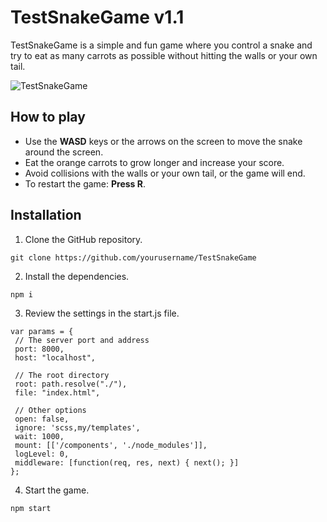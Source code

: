 # TestSnakeGame v1.1
TestSnakeGame is a simple and fun game where you control a snake and try to eat as many carrots as possible without hitting the walls or your own tail.

![TestSnakeGame](https://sun9-26.userapi.com/impg/BagL2wVI-Nu74I_oStKyRId-IdgNCt38IZIJ7Q/QLA0A05_O3I.jpg?size=888x888&quality=96&sign=bb50ad4b5bf274b9babfb6865c7c8644&type=album)

## How to play
- Use the **WASD** keys or the arrows on the screen to move the snake around the screen.
- Eat the orange carrots to grow longer and increase your score.
- Avoid collisions with the walls or your own tail, or the game will end.
- To restart the game: **Press R**.

## Installation
1. Clone the GitHub repository.
```
git clone https://github.com/yourusername/TestSnakeGame
```
2. Install the dependencies.
```
npm i
```
3. Review the settings in the start.js file.
```
var params = {
 // The server port and address
 port: 8000,
 host: "localhost",

 // The root directory
 root: path.resolve("./"),
 file: "index.html",

 // Other options
 open: false,
 ignore: 'scss,my/templates',
 wait: 1000,
 mount: [['/components', './node_modules']],
 logLevel: 0,
 middleware: [function(req, res, next) { next(); }]
};
```
4. Start the game.
```
npm start
```